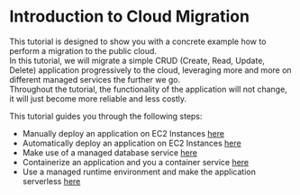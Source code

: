 # Introduction to Cloud Migration

This tutorial is designed to show you with a concrete example how to perform a migration to the public cloud.  
In this tutorial, we will migrate a simple CRUD (Create, Read, Update, Delete) application progressively to the cloud, leveraging more and more on different managed services the further we go.  
Throughout the tutorial, the functionality of the application will not change, it will just become more reliable and less costly.

This tutorial guides you through the following steps:

- Manually deploy an application on EC2 Instances [here](./iaas.md)
- Automatically deploy an application on EC2 Instances [here](./cicd_artifacts.md)
- Make use of a managed database service [here](./iaas_w_aurora.md)
- Containerize an application and you a container service [here](./docker.md)
- Use a managed runtime environment and make the application serverless [here](./lambda.md)